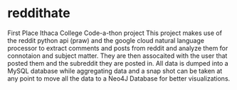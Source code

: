 # reddithate
First Place Ithaca College Code-a-thon project
This project makes use of the reddit python api (praw) and the google cloud natural language processor
to extract comments and posts from reddit and analyze them for connotaion and subject matter. They are then assocaited with
the user that posted them and the subreddit they are posted in.
All data is dumped into a MySQL database while aggregating data and a snap shot can be taken at any point to 
move all the data to a Neo4J Database for better visualizations.
